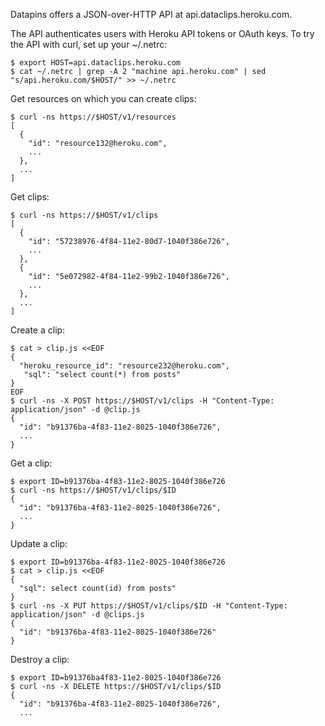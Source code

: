 Datapins offers a JSON-over-HTTP API at api.dataclips.heroku.com.

The API authenticates users with Heroku API tokens or OAuth keys. To try the API with curl, set up your ~/.netrc:

```console
$ export HOST=api.dataclips.heroku.com
$ cat ~/.netrc | grep -A 2 "machine api.heroku.com" | sed "s/api.heroku.com/$HOST/" >> ~/.netrc
```

Get resources on which you can create clips:

```console
$ curl -ns https://$HOST/v1/resources
[
  {
    "id": "resource132@heroku.com",
    ...
  },
  ...
]
```

Get clips:

```console
$ curl -ns https://$HOST/v1/clips
[
  {
    "id": "57238976-4f84-11e2-80d7-1040f386e726",
    ...
  },
  {
    "id": "5e072982-4f84-11e2-99b2-1040f386e726",
    ...
  },
  ...
]
```

Create a clip:

```console
$ cat > clip.js <<EOF
{
  "heroku_resource_id": "resource232@heroku.com",
   "sql": "select count(*) from posts"
}
EOF
$ curl -ns -X POST https://$HOST/v1/clips -H "Content-Type: application/json" -d @clip.js
{
  "id": "b91376ba-4f83-11e2-8025-1040f386e726",
  ...
}
```

Get a clip:

```console
$ export ID=b91376ba-4f83-11e2-8025-1040f386e726
$ curl -ns https://$HOST/v1/clips/$ID
{
  "id": "b91376ba-4f83-11e2-8025-1040f386e726",
  ...
}
```

Update a clip:

```console
$ export ID=b91376ba-4f83-11e2-8025-1040f386e726
$ cat > clip.js <<EOF
{
  "sql": select count(id) from posts"
}
$ curl -ns -X PUT https://$HOST/v1/clips/$ID -H "Content-Type: application/json" -d @clips.js
{
  "id": "b91376ba-4f83-11e2-8025-1040f386e726"
}
```

Destroy a clip:

```console
$ export ID=b91376ba4f83-11e2-8025-1040f386e726
$ curl -ns -X DELETE https://$HOST/v1/clips/$ID
{
  "id": "b91376ba-4f83-11e2-8025-1040f386e726",
  ...
```

